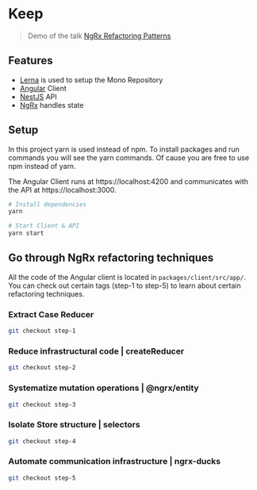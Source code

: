 # Keep
> Demo of the talk [NgRx Refactoring Patterns]()

## Features

- [Lerna](https://lernajs.io/) is used to setup the Mono Repository  
- [Angular](https://angular.io) Client
- [NestJS](https://nestjs.com) API
- [NgRx](https://ngrx.io) handles state

## Setup

In this project yarn is used instead of npm.
To install packages and run commands you will see the yarn commands.
Of cause you are free to use npm instead of yarn.

The Angular Client runs at https://localhost:4200 and communicates with
the API at https://localhost:3000.

```bash
# Install dependencies
yarn

# Start Client & API
yarn start 
```

## Go through NgRx refactoring techniques

All the code of the Angular client is located in `packages/client/src/app/`.
You can check out certain tags (step-1 to step-5) to learn about certain
refactoring techniques.

### Extract Case Reducer

```bash
git checkout step-1
```

### Reduce infrastructural code | createReducer

```bash
git checkout step-2
```

### Systematize mutation operations | @ngrx/entity

```bash
git checkout step-3
```

### Isolate Store structure | selectors

```bash
git checkout step-4
```

### Automate communication infrastructure | ngrx-ducks

```bash
git checkout step-5
```
